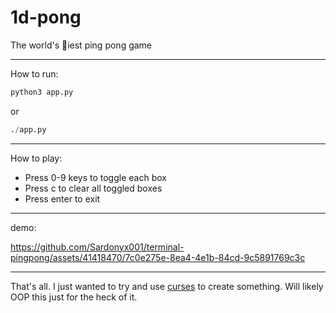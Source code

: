 # 1d-pong

The world's 💩iest ping pong game

---
How to run:

```python
python3 app.py
```

or

```python
./app.py
```

---
How to play:

* Press 0-9 keys to toggle each box
* Press c to clear all toggled boxes
* Press enter to exit

---
demo:

<https://github.com/Sardonyx001/terminal-pingpong/assets/41418470/7c0e275e-8ea4-4e1b-84cd-9c5891769c3c>

---

That's all. I just wanted to try and use [curses](https://docs.python.org/3/howto/curses.html "Curses Programming with Python") to create something. Will likely OOP this just for the heck of it.
